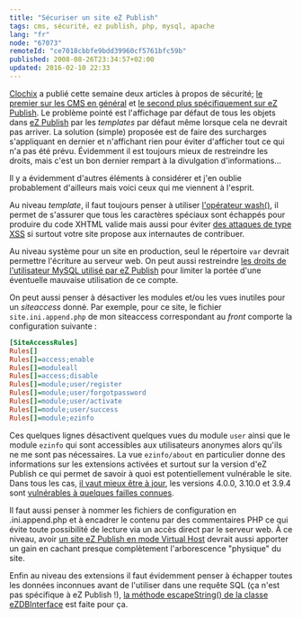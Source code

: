 ```yaml
---
title: "Sécuriser un site eZ Publish"
tags: cms, sécurité, ez publish, php, mysql, apache
lang: "fr"
node: "67073"
remoteId: "ce7018cbbfe9bdd39960cf5761bfc59b"
published: 2008-08-26T23:34:57+02:00
updated: 2016-02-10 22:33
---
```


[Clochix](http://www.clochix.net) a publié cette semaine deux articles à propos
de sécurité; [le premier sur les <abbr title="Content Management
System">CMS</abbr>  en
général](http://www.clochix.net/post/2008/08/13/Et-si-on-s-interressait-a-la-securite-des-CMS)
et [le second plus spécifiquement sur eZ
Publish](http://www.clochix.net/post/2008/08/20/Astuce-pour-securiser-l-affichage-d-un-site-eZ-Publish).
Le problème pointé est l'affichage par défaut de tous les objets dans [eZ
Publish](/tag/ez-publish) par les *templates* par défaut même lorsque cela ne
devrait pas arriver. La solution (simple) proposée est de faire des surcharges
s'appliquant en dernier et n'affichant rien pour éviter d'afficher tout ce qui
n'a pas été prévu. Évidemment il est toujours mieux de restreindre les droits,
mais c'est un bon dernier rempart à la divulgation d'informations…


Il y a évidemment d'autres éléments à considérer et j'en oublie probablement
d'ailleurs mais voici ceux qui me viennent à l'esprit.


Au niveau *template*, il faut toujours penser à utiliser [l'opérateur
wash()](http://ez.no/doc/ez_publish/technical_manual/4_0/reference/template_operators/strings/wash),
il permet de s'assurer que tous les caractères spéciaux sont échappés pour
produire du code XHTML valide mais aussi pour éviter [des attaques de type <abbr
title="Cross Site
Scripting">XSS</abbr>](http://fr.wikipedia.org/wiki/Cross_site_scripting) si
surtout votre site propose aux internautes de contribuer.


Au niveau système pour un site en production, seul le répertoire
<code>var</code> devrait permettre l'écriture au serveur web. On peut aussi
restreindre [les droits de l'utilisateur MySQL utilisé par eZ
Publish](/post/droits-necessaires-dans-mysql-pour-ez-publish) pour limiter la
portée d'une éventuelle mauvaise utilisation de ce compte.


On peut aussi penser à désactiver les modules et/ou les vues inutiles pour un
*siteaccess* donné. Par exemple, pour ce site, le fichier `site.ini.append.php` de
mon siteaccess correspondant au *front* comporte la configuration suivante :

``` ini
[SiteAccessRules]
Rules[]
Rules[]=access;enable
Rules[]=moduleall
Rules[]=access;disable
Rules[]=module;user/register
Rules[]=module;user/forgotpassword
Rules[]=module;user/activate
Rules[]=module;user/success
Rules[]=module;ezinfo
```

Ces quelques lignes désactivent quelques vues du module <code>user</code> ainsi
que le module <code>ezinfo</code> qui sont accessibles aux utilisateurs anonymes
alors qu'ils ne me sont pas nécessaires. La vue <code>ezinfo/about</code> en
particulier donne des informations sur les extensions activées et surtout sur la
version d'eZ Publish ce qui permet de savoir à quoi est potentiellement
vulnérable le site. Dans tous les cas, [il vaut mieux être à
jour](/post/upgrade-to-ez-publish-4-0-1), les versions 4.0.0, 3.10.0 et 3.9.4
sont [vulnérables à quelques failles
connues](http://share.ez.no/community-project/security-advisories).


Il faut aussi penser à nommer les fichiers de configuration en .ini.append.php
et à encadrer le contenu par des commentaires PHP ce qui évite toute possibilité
de lecture via un accès direct par le serveur web. À ce niveau, avoir [un site
eZ Publish en mode Virtual
Host](http://ez.no/doc/ez_publish/technical_manual/4_0/installation/virtual_host_setup)
devrait aussi apporter un gain en cachant presque complètement l'arborescence
&quot;physique&quot; du site.


Enfin au niveau des extensions il faut évidemment penser à échapper toutes les
données inconnues avant de l'utiliser dans une requête SQL (ça n'est pas
spécifique à eZ Publish !), [la méthode escapeString() de la classe
eZDBInterface](http://pubsvn.ez.no/doxygen/4.0/html/classeZDBInterface.html#743e3da0d8f956262e551b3da9fb3591)
est faite pour ça.
